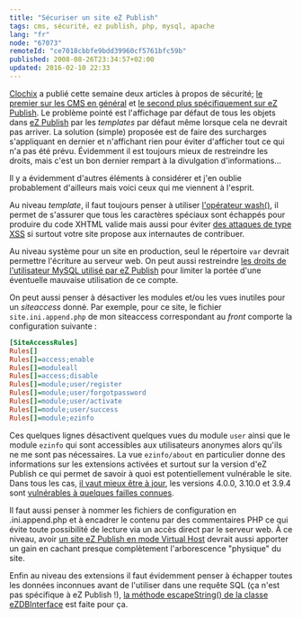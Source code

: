 ```yaml
---
title: "Sécuriser un site eZ Publish"
tags: cms, sécurité, ez publish, php, mysql, apache
lang: "fr"
node: "67073"
remoteId: "ce7018cbbfe9bdd39960cf5761bfc59b"
published: 2008-08-26T23:34:57+02:00
updated: 2016-02-10 22:33
---
```


[Clochix](http://www.clochix.net) a publié cette semaine deux articles à propos
de sécurité; [le premier sur les <abbr title="Content Management
System">CMS</abbr>  en
général](http://www.clochix.net/post/2008/08/13/Et-si-on-s-interressait-a-la-securite-des-CMS)
et [le second plus spécifiquement sur eZ
Publish](http://www.clochix.net/post/2008/08/20/Astuce-pour-securiser-l-affichage-d-un-site-eZ-Publish).
Le problème pointé est l'affichage par défaut de tous les objets dans [eZ
Publish](/tag/ez-publish) par les *templates* par défaut même lorsque cela ne
devrait pas arriver. La solution (simple) proposée est de faire des surcharges
s'appliquant en dernier et n'affichant rien pour éviter d'afficher tout ce qui
n'a pas été prévu. Évidemment il est toujours mieux de restreindre les droits,
mais c'est un bon dernier rempart à la divulgation d'informations…


Il y a évidemment d'autres éléments à considérer et j'en oublie probablement
d'ailleurs mais voici ceux qui me viennent à l'esprit.


Au niveau *template*, il faut toujours penser à utiliser [l'opérateur
wash()](http://ez.no/doc/ez_publish/technical_manual/4_0/reference/template_operators/strings/wash),
il permet de s'assurer que tous les caractères spéciaux sont échappés pour
produire du code XHTML valide mais aussi pour éviter [des attaques de type <abbr
title="Cross Site
Scripting">XSS</abbr>](http://fr.wikipedia.org/wiki/Cross_site_scripting) si
surtout votre site propose aux internautes de contribuer.


Au niveau système pour un site en production, seul le répertoire
<code>var</code> devrait permettre l'écriture au serveur web. On peut aussi
restreindre [les droits de l'utilisateur MySQL utilisé par eZ
Publish](/post/droits-necessaires-dans-mysql-pour-ez-publish) pour limiter la
portée d'une éventuelle mauvaise utilisation de ce compte.


On peut aussi penser à désactiver les modules et/ou les vues inutiles pour un
*siteaccess* donné. Par exemple, pour ce site, le fichier `site.ini.append.php` de
mon siteaccess correspondant au *front* comporte la configuration suivante :

``` ini
[SiteAccessRules]
Rules[]
Rules[]=access;enable
Rules[]=moduleall
Rules[]=access;disable
Rules[]=module;user/register
Rules[]=module;user/forgotpassword
Rules[]=module;user/activate
Rules[]=module;user/success
Rules[]=module;ezinfo
```

Ces quelques lignes désactivent quelques vues du module <code>user</code> ainsi
que le module <code>ezinfo</code> qui sont accessibles aux utilisateurs anonymes
alors qu'ils ne me sont pas nécessaires. La vue <code>ezinfo/about</code> en
particulier donne des informations sur les extensions activées et surtout sur la
version d'eZ Publish ce qui permet de savoir à quoi est potentiellement
vulnérable le site. Dans tous les cas, [il vaut mieux être à
jour](/post/upgrade-to-ez-publish-4-0-1), les versions 4.0.0, 3.10.0 et 3.9.4
sont [vulnérables à quelques failles
connues](http://share.ez.no/community-project/security-advisories).


Il faut aussi penser à nommer les fichiers de configuration en .ini.append.php
et à encadrer le contenu par des commentaires PHP ce qui évite toute possibilité
de lecture via un accès direct par le serveur web. À ce niveau, avoir [un site
eZ Publish en mode Virtual
Host](http://ez.no/doc/ez_publish/technical_manual/4_0/installation/virtual_host_setup)
devrait aussi apporter un gain en cachant presque complètement l'arborescence
&quot;physique&quot; du site.


Enfin au niveau des extensions il faut évidemment penser à échapper toutes les
données inconnues avant de l'utiliser dans une requête SQL (ça n'est pas
spécifique à eZ Publish !), [la méthode escapeString() de la classe
eZDBInterface](http://pubsvn.ez.no/doxygen/4.0/html/classeZDBInterface.html#743e3da0d8f956262e551b3da9fb3591)
est faite pour ça.
